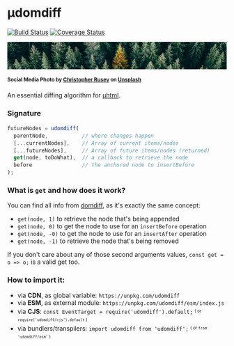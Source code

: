 # µdomdiff

[![Build Status](https://travis-ci.com/WebReflection/udomdiff.svg?branch=master)](https://travis-ci.com/WebReflection/udomdiff) [![Coverage Status](https://coveralls.io/repos/github/WebReflection/udomdiff/badge.svg?branch=master)](https://coveralls.io/github/WebReflection/udomdiff?branch=master)

![a different tree](./udomdiff-head.jpg)

<sup>**Social Media Photo by [Christopher Rusev](https://unsplash.com/@ralics) on [Unsplash](https://unsplash.com/)**</sup>

An essential diffing algorithm for [µhtml](https://github.com/WebReflection/uhtml#readme).


### Signature

```js
futureNodes = udomdiff(
  parentNode,           // where changes happen
  [...currentNodes],    // Array of current items/nodes
  [...futureNodes],     // Array of future items/nodes (returned)
  get(node, toDoWhat),  // a callback to retrieve the node
  before                // the anchored node to insertBefore
);
```

### What is `get` and how does it work?

You can find all info from [domdiff](https://github.com/WebReflection/domdiff#a-node-generic-info--node-callback-for-complex-data), as it's exactly the same concept:

  * `get(node, 1)` to retrieve the node that's being appended
  * `get(node, 0)` to get the node to use for an `insertBefore` operation
  * `get(node, -0)` to get the node to use for an `insertAfter` operation
  * `get(node, -1)` to retrieve the node that's being removed

If you don't care about any of those second arguments values, `const get = o => o;` is a valid get too.


### How to import it:

  * via **CDN**, as global variable: `https://unpkg.com/udomdiff`
  * via **ESM**, as external module: `https://unpkg.com/udomdiff/esm/index.js`
  * via **CJS**: `const EventTarget = require('udomdiff').default;` <sup><sub>( or `require('udomdiff/cjs').default` )</sub></sup>
  * via bundlers/transpilers: `import udomdiff from 'udomdiff';` <sup><sub>( or `from 'udomdiff/esm'` )</sub></sup>
